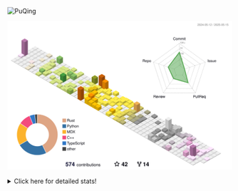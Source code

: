 ![PuQing](https://user-images.githubusercontent.com/27223114/171565019-9a56fae6-b08b-421f-99db-7e830da42371.png)

![](./profile-3d-contrib/profile-season-animate.svg)

<details>
<summary>Click here for detailed stats!</summary>

<!--START_SECTION:waka-->
![Lines of code](https://img.shields.io/badge/From%20Hello%20World%20I%27ve%20Written-2.0%20million%20lines%20of%20code-blue)

**🐱 My GitHub Data** 

> 📦 442.6 kB Used in GitHub's Storage 
 > 
> 🏆 177 Contributions in the Year 2025
 > 
> 🚫 Not Opted to Hire
 > 
> 📜 33 Public Repositories 
 > 
> 🔑 34 Private Repositories 
 > 
**I'm an Early 🐤** 

```text
🌞 Morning                825 commits         ██░░░░░░░░░░░░░░░░░░░░░░░   09.52 % 
🌆 Daytime                3696 commits        ███████████░░░░░░░░░░░░░░   42.66 % 
🌃 Evening                1977 commits        ██████░░░░░░░░░░░░░░░░░░░   22.82 % 
🌙 Night                  2166 commits        ██████░░░░░░░░░░░░░░░░░░░   25.00 % 
```


📊 **This Week I Spent My Time On** 

```text
💬 Programming Languages: 
Other                    23 hrs 7 mins       ██████████████░░░░░░░░░░░   56.31 % 
Python                   7 hrs 40 mins       █████░░░░░░░░░░░░░░░░░░░░   18.70 % 
Swift                    4 hrs 49 mins       ███░░░░░░░░░░░░░░░░░░░░░░   11.76 % 
Org                      2 hrs 4 mins        █░░░░░░░░░░░░░░░░░░░░░░░░   05.07 % 
Markdown                 1 hr 13 mins        █░░░░░░░░░░░░░░░░░░░░░░░░   02.98 % 

🔥 Editors: 
Arc                      18 hrs 27 mins      ███████████░░░░░░░░░░░░░░   44.92 % 
VS Code                  9 hrs 3 mins        ██████░░░░░░░░░░░░░░░░░░░   22.05 % 
Xcode                    4 hrs 47 mins       ███░░░░░░░░░░░░░░░░░░░░░░   11.65 % 
Telegram                 3 hrs 32 mins       ██░░░░░░░░░░░░░░░░░░░░░░░   08.63 % 
Ghostty                  2 hrs 42 mins       ██░░░░░░░░░░░░░░░░░░░░░░░   06.58 % 

💻 Operating System: 
Mac                      32 hrs 32 mins      ████████████████████░░░░░   79.21 % 
Linux                    5 hrs 43 mins       ███░░░░░░░░░░░░░░░░░░░░░░   13.94 % 
WSL                      2 hrs 48 mins       ██░░░░░░░░░░░░░░░░░░░░░░░   06.85 % 
```


<!--END_SECTION:waka-->
</details>
